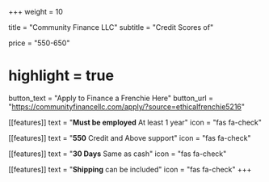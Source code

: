 +++
weight = 10

title = "Community Finance LLC"
subtitle = "Credit Scores of"

price = "550-650"
# highlight = true

button_text = "Apply to Finance a Frenchie Here"
button_url = "https://communityfinancellc.com/apply/?source=ethicalfrenchie5216"

[[features]]
  text = "**Must be employed** At least 1 year"
  icon = "fas fa-check"

[[features]]
  text = "**550** Credit and Above support"
  icon = "fas fa-check"

[[features]]
text = "**30 Days** Same as cash"
icon = "fas fa-check"

[[features]]
text = "**Shipping** can be included"
icon = "fas fa-check"
+++
